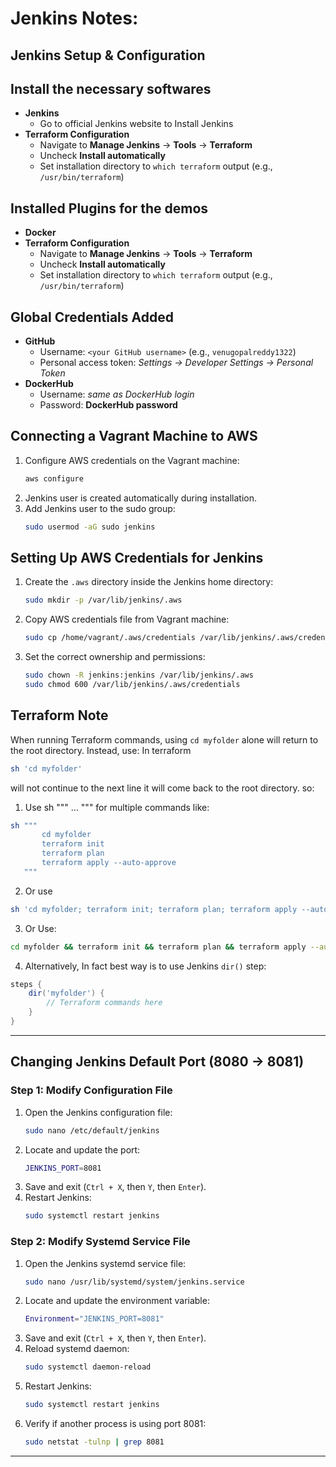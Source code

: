 # Jenkins Notes:


## Jenkins Setup & Configuration
## Install the necessary softwares
- **Jenkins**
  - Go to official Jenkins website to Install Jenkins  
- **Terraform Configuration**  
  - Navigate to **Manage Jenkins** → **Tools** → **Terraform**  
  - Uncheck **Install automatically**  
  - Set installation directory to `which terraform` output (e.g., `/usr/bin/terraform`)

## Installed Plugins for the demos
- **Docker**
- **Terraform Configuration**  
  - Navigate to **Manage Jenkins** → **Tools** → **Terraform**  
  - Uncheck **Install automatically**  
  - Set installation directory to `which terraform` output (e.g., `/usr/bin/terraform`)

## Global Credentials Added
- **GitHub**  
  - Username: `<your GitHub username>` (e.g., `venugopalreddy1322`)  
  - Personal access token: _Settings → Developer Settings → Personal Token_
- **DockerHub**  
  - Username: _same as DockerHub login_  
  - Password: **DockerHub password**

## Connecting a Vagrant Machine to AWS
1. Configure AWS credentials on the Vagrant machine:
   ```sh
   aws configure
   ```
2. Jenkins user is created automatically during installation.
3. Add Jenkins user to the sudo group:
   ```sh
   sudo usermod -aG sudo jenkins
   ```

## Setting Up AWS Credentials for Jenkins
1. Create the `.aws` directory inside the Jenkins home directory:
   ```sh
   sudo mkdir -p /var/lib/jenkins/.aws
   ```
2. Copy AWS credentials file from Vagrant machine:
   ```sh
   sudo cp /home/vagrant/.aws/credentials /var/lib/jenkins/.aws/credentials
   ```
3. Set the correct ownership and permissions:
   ```sh
   sudo chown -R jenkins:jenkins /var/lib/jenkins/.aws
   sudo chmod 600 /var/lib/jenkins/.aws/credentials
   ```

## Terraform Note
When running Terraform commands, using `cd myfolder` alone will return to the root directory. Instead, use:
In terraform 
```sh 
sh 'cd myfolder'
```
will not continue to the next line it will come back to the root directory. so:
1. Use sh """  ... """ for multiple commands like:
 ```sh 
sh """
        cd myfolder
        terraform init
        terraform plan
        terraform apply --auto-approve
    """
```
2. Or use
```sh
sh 'cd myfolder; terraform init; terraform plan; terraform apply --auto-approve'
 ```
3. Or Use:  
```sh
cd myfolder && terraform init && terraform plan && terraform apply --auto-approve
```
4. Alternatively, In fact best way is to use Jenkins `dir()` step:
```groovy
steps {
    dir('myfolder') {
        // Terraform commands here
    }
}
```
-----------------------------------------------------------------------
## Changing Jenkins Default Port (8080 → 8081)
### Step 1: Modify Configuration File
1. Open the Jenkins configuration file:
   ```sh
   sudo nano /etc/default/jenkins
   ```
2. Locate and update the port:
   ```sh
   JENKINS_PORT=8081
   ```
3. Save and exit (`Ctrl + X`, then `Y`, then `Enter`).
4. Restart Jenkins:
   ```sh
   sudo systemctl restart jenkins
   ```

### Step 2: Modify Systemd Service File
1. Open the Jenkins systemd service file:
   ```sh
   sudo nano /usr/lib/systemd/system/jenkins.service
   ```
2. Locate and update the environment variable:
   ```sh
   Environment="JENKINS_PORT=8081"
   ```
3. Save and exit (`Ctrl + X`, then `Y`, then `Enter`).
4. Reload systemd daemon:
   ```sh
   sudo systemctl daemon-reload
   ```
5. Restart Jenkins:
   ```sh
   sudo systemctl restart jenkins
   ```
6. Verify if another process is using port 8081:
   ```sh
   sudo netstat -tulnp | grep 8081
   ```

---


```
